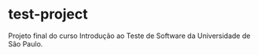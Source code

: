 # test-project
Projeto final do curso Introdução ao Teste de Software da Universidade de São Paulo.
